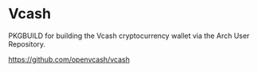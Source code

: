 # Vcash
PKGBUILD for building the Vcash cryptocurrency wallet via the Arch User Repository.  

https://github.com/openvcash/vcash  
